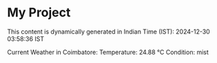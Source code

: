 # My Project

This content is dynamically generated in Indian Time (IST): 2024-12-30 03:58:36 IST


Current Weather in Coimbatore:
Temperature: 24.88 °C
Condition: mist
